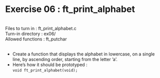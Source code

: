 # Exercise 06 : ft_print_alphabet
<br />Files to turn in : ft_print_alphabet.c
<br />Turn-in directory : ex06/ 
<br />Allowed functions : ft_putchar
<br /><br />
- Create a function that displays the alphabet in lowercase, on a single line, by ascending order, starting from the letter ’a’.
- Here’s how it should be prototyped :
<br />`void ft_print_alphabet(void);`
